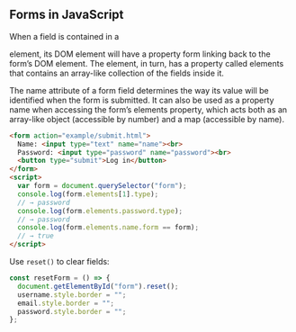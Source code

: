 ## Forms in JavaScript

When a field is contained in a <form> element, its DOM element will have a property form linking back to the form’s DOM element. The <form> element, in turn, has a property called elements that contains an array-like collection of the fields inside it.

The name attribute of a form field determines the way its value will be identified when the form is submitted. It can also be used as a property name when accessing the form’s elements property, which acts both as an array-like object (accessible by number) and a map (accessible by name).
```html
<form action="example/submit.html">
  Name: <input type="text" name="name"><br>
  Password: <input type="password" name="password"><br>
  <button type="submit">Log in</button>
</form>
<script>
  var form = document.querySelector("form");
  console.log(form.elements[1].type);
  // → password
  console.log(form.elements.password.type);
  // → password
  console.log(form.elements.name.form == form);
  // → true
</script>
```

Use `reset()` to clear fields:
```js
const resetForm = () => {
  document.getElementById("form").reset();
  username.style.border = "";
  email.style.border = "";
  password.style.border = "";
};
```